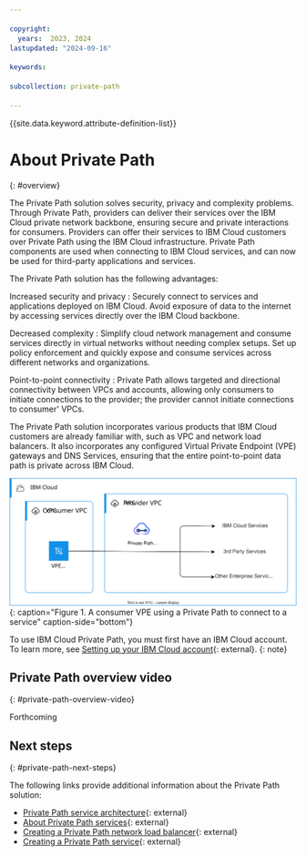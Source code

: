 ```yaml
---

copyright:
  years:  2023, 2024
lastupdated: "2024-09-16"

keywords:

subcollection: private-path

---
```


{{site.data.keyword.attribute-definition-list}}

# About Private Path
{: #overview}

The Private Path solution solves security, privacy and complexity problems. Through Private Path, providers can deliver their services over the IBM Cloud private network backbone, ensuring secure and private interactions for consumers. Providers can offer their services to IBM Cloud customers over Private Path using the IBM Cloud infrastructure. Private Path components are used when connecting to IBM Cloud services, and can now be used for third-party applications and services.

The Private Path solution has the following advantages:

Increased security and privacy
:   Securely connect to services and applications deployed on IBM Cloud. Avoid exposure of data to the internet by accessing services directly over the IBM Cloud backbone.

Decreased complexity
:   Simplify cloud network management and consume services directly in virtual networks without needing complex setups. Set up policy enforcement and quickly expose and consume services across different networks and organizations.

Point-to-point connectivity
:   Private Path allows targeted and directional connectivity between VPCs and accounts, allowing only consumers to initiate connections to the provider; the provider cannot initiate connections to consumer' VPCs. 

The Private Path solution incorporates various products that IBM Cloud customers are already familiar with, such as VPC and network load balancers. It also incorporates any configured Virtual Private Endpoint (VPE) gateways and DNS Services, ensuring that the entire point-to-point data path is private across IBM Cloud. 

![Private Path service overview](images/private_path_overview.svg "Private Path service overview"){: caption="Figure 1. A consumer VPE using a Private Path to connect to a service" caption-side="bottom"}

To use IBM Cloud Private Path, you must first have an IBM Cloud account. To learn more, see [Setting up your IBM Cloud account](/docs/account?topic=account-account-getting-started){: external}.
{: note}

## Private Path overview video
{: #private-path-overview-video}

Forthcoming

## Next steps
{: #private-path-next-steps}

The following links provide additional information about the Private Path solution:

- [Private Path service architecture](/docs/private-path?topic=private-path-private-path-service-architecture){: external}
- [About Private Path services](/docs/vpc?topic=vpc-private-path-service-intro&interface=ui){: external}
- [Creating a Private Path network load balancer](/docs/vpc?topic=vpc-ppnlb-ui-creating-private-path-network-load-balancer&interface=ui){: external}
- [Creating a Private Path service](/docs/vpc?topic=vpc-private-path-service-about&interface=ui){: external}
